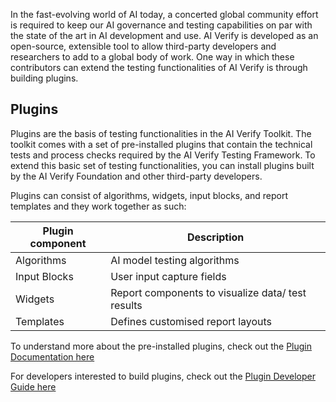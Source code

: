 In the fast-evolving world of AI today, a concerted global community effort is required to keep our AI governance and testing capabilities on par with the state of the art in AI development and use. AI Verify is developed as an open-source, extensible tool to allow third-party developers and researchers to add to a global body of work. One way in which these contributors can extend the testing functionalities of AI Verify is through building plugins.

## Plugins

Plugins are the basis of testing functionalities in the AI Verify Toolkit. The toolkit comes with a set of pre-installed plugins that contain the technical tests and process checks required by the AI Verify Testing Framework. To extend this basic set of testing functionalities, you can install plugins built by the AI Verify Foundation and other third-party developers.

Plugins can consist of algorithms, widgets, input blocks, and report templates and they work together as such: 

| Plugin component | Description |
| ---------- | ---- |
| Algorithms | AI model testing algorithms |
| Input Blocks | User input capture fields |
| Widgets | Report components to visualize data/ test results |
| Templates | Defines customised report layouts |

To understand more about the pre-installed plugins, check out the [Plugin Documentation here](https://imda-btg.github.io/aiverify-developer-tools/stock_plugins/)

For developers interested to build plugins, check out the [Plugin Developer Guide here](https://imda-btg.github.io/aiverify-developer-tools/) 